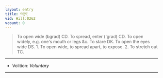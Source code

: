 ```yaml
---
layout: entry
title: བགྲད་
vid: Hill:0262
vcount: 0
---
```

> To open wide (bgrad) CD\. To spread, enter ('grad) CD\. To open widely, e\.g\. one's mouth or legs &c\. To stare DK\. To open the eyes wide DS\. 1\. To open wide, to spread apart, to expose\. 2\. To stretch out TC\.

---
* Volition: _Voluntary_

---

